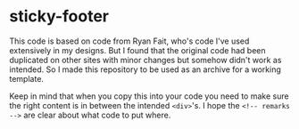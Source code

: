 # sticky-footer

This code is based on code from Ryan Fait, who's code I've used extensively in my designs.
But I found that the original code had been duplicated on other sites with minor changes but somehow didn't work as intended.
So I made this repository to be used as an archive for a working template.

Keep in mind that when you copy this into your code you need to make sure the right content is in between the intended `<div>`'s.
I hope the `<!-- remarks -->` are clear about what code to put where.

